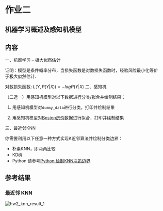 # 作业二

## 机器学习概述及感知机模型

## 内容
一、机器学习 – 极大似然估计

证明：模型是条件概率分布，当损失函数是对数损失函数时，经验风险最小化等价于极大似然估计.

对数损失函数: $L(Y,P(Y|X))=−logP(Y|X)$
二、感知机

（二选一）用感知机模型对以下数据进行分类/拟合并绘制结果：

1. 用感知机模型对`dummy_data`进行分类，打印并绘制结果

2. 用感知机模型对[Boston房价](http://lib.stat.cmu.edu/datasets/boston)数据进行拟合，打印并绘制结果

三、最近邻KNN

你需要利用以下任意一种方式实现K近邻算法并绘制分类边界：

* 朴素KNN，即两两比较
* KD树
* Python 请参考[Python 绘制KNN决策边界](https://scikit-learn.org/stable/auto_examples/neighbors/plot_classification.html#sphx-glr-auto-examples-neighbors-plot-classification-py)

## 参考结果
### 最近邻 KNN
![hw2_knn_result_1](/assets/hw2_knn_result_1.png)